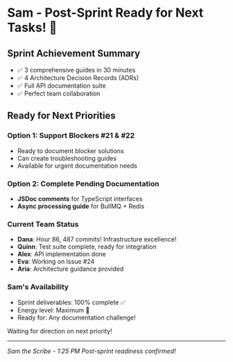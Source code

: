 # Sam - Post-Sprint Ready for Next Tasks! 📝

## Sprint Achievement Summary
- ✅ 3 comprehensive guides in 30 minutes
- ✅ 4 Architecture Decision Records (ADRs) 
- ✅ Full API documentation suite
- ✅ Perfect team collaboration

## Ready for Next Priorities

### Option 1: Support Blockers #21 & #22
- Ready to document blocker solutions
- Can create troubleshooting guides
- Available for urgent documentation needs

### Option 2: Complete Pending Documentation
- **JSDoc comments** for TypeScript interfaces
- **Async processing guide** for BullMQ + Redis

### Current Team Status
- **Dana**: Hour 86, 487 commits! Infrastructure excellence!
- **Quinn**: Test suite complete, ready for integration
- **Alex**: API implementation done
- **Eva**: Working on Issue #24
- **Aria**: Architecture guidance provided

### Sam's Availability
- Sprint deliverables: 100% complete ✅
- Energy level: Maximum 🚀
- Ready for: Any documentation challenge!

Waiting for direction on next priority!

---
*Sam the Scribe - 1:25 PM*
*Post-sprint readiness confirmed!*